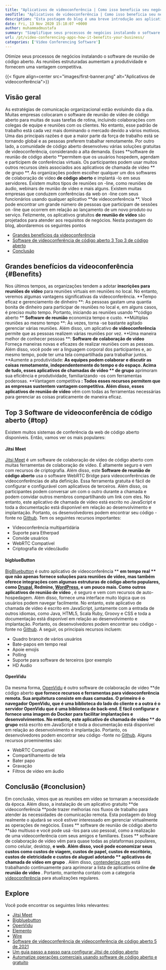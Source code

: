 ```yaml
---
title: "Aplicativos de videoconferência | Como isso beneficia seu negócio" 
seoTitle: "Aplicativos de videoconferência | Como isso beneficia seu negócio" 
description: "Esta postagem do blog é uma breve introdução aos aplicativos gratuitos de videoconferência. Esses softwares de colaboração gratuitos fornecem uma ampla gama de recursos para reuniões em grupo." 
date: Fri, 13 Nov 2020 15:18:07 +0000
author: muhammadmustafa
summary: "Simplifique seus processos de negócios instalando o software de reunião de código aberto. As reuniões estruturadas aumentam a produtividade e fornecem uma vantagem competitiva." 
url: /pt/video-conferencing-apps-how-it-benefits-your-business/
categories: ['Video Conferencing Software']
---
```


Otimize seus processos de negócios instalando o software de reunião de código aberto. As reuniões estruturadas aumentam a produtividade e fornecem uma vantagem competitiva.

{{< figure align=center src="images/first-banner.png" alt="Aplicativos de videoconferência">}}


## Visão geral
As estratégias de comunicação organizacional estão evoluindo dia a dia. Muitas empresas colocaram o software de reunião de vídeo de código aberto para muitas de suas tarefas de rotina, incluindo colaborações com colegas de equipe e reuniões com os clientes. No entanto, esse padrão de trabalho está cada vez mais dominando o mercado devido a vários motivos. Uma das principais razões é que a maior parte da força de trabalho está se tornando global e as pessoas preferem trabalhar remotamente. Por outro lado, a comunidade de código aberto desenvolveu várias soluções gratuitas de videoconferência, considerando a alta demanda. Esses **software de reunião de código aberto  **permitem que os usuários hospedem, agendam e participem de conferências virtuais. Os participantes podem usar muitos outros recursos úteis associados aos aplicativos de chamada de vídeo **  de grupo **. As organizações podem escolher qualquer um dos softwares de colaboração de vídeo  **de código aberto**   e implantá -lo em seus servidores. Existem muitos tipos de reuniões on -line, como reuniões de áudio, webinars de reunião de vídeo e mais alguns.
Existem muitas empresas que conduzem conferências da web on -line com seus funcionários usando qualquer aplicativo **de videoconferência **. Você pode encontrar um grande número de pessoas que participam de sessões on -line que ocorrem em relação ao lançamento de um novo produto ou serviço. Felizmente, os aplicativos gratuitos  **de reunião de vídeo**   são projetados para atender aos requisitos de negócios. Nesta postagem do blog, abordaremos os seguintes pontos
  * [][1][Grandes benefícios da videoconferência][2]
  * [Software de videoconferência de código aberto 3 Top 3 de código aberto][3]
  * [Conclusão][4]

## Grandes benefícios da videoconferência   {#Benefits}
Nos últimos tempos, as organizações tendem a adotar **inscrições para reuniões de vídeo**  para reuniões virtuais em reuniões no local. No entanto, veremos algumas vantagens significativas da videoconferência.
**Tempo eficaz e gerenciamento de dinheiro **: As pessoas gastam uma quantia bonita de dinheiro para participar de reuniões no local e, em alguns casos, é preciso muito tempo. Portanto, iniciando as reuniões usando  **código aberto **   **Software de reunião**   economiza tempo e custo.
**Múltiplas reuniões ao mesmo tempo **: Às vezes, torna -se bastante agitado gerenciar várias reuniões. Além disso, um aplicativo  **de videoconferência**   permite que as pessoas realizem várias reuniões por vez.
**Uma maneira melhor de conhecer pessoas **:  **Software de colaboração de vídeo**   Forneça maneiras novas e eficazes de realizar reuniões com as pessoas. Além disso, você pode ver a linguagem corporal dos participantes e, ao mesmo tempo, pode ter uma tela compartilhada para trabalhar juntos.
**Aumente a produtividade:  **As equipes podem colaborar e discutir as coisas remotamente, independentemente do tempo e do espaço. Acima de tudo, esses aplicativos de chamadas de vídeo **  de grupo**  aprimoram sua eficiência e produtividade, familiarizando -os com ferramentas poderosas.
**Vantagem competitiva **: Todos esses recursos permitem que as empresas sustentem vantagem competitiva. Além disso, esses aplicativos de reunião de vídeo**  vêm com todas as ferramentas necessárias para gerenciar as coisas praticamente de maneira eficaz.

## Top 3 Software de videoconferência de código aberto   {#top}
Existem muitos sistemas de conferência da web de código aberto disponíveis. Então, vamos ver os mais populares:

#### Jitsi Meet
[Jitsi Meet][5] é um software de colaboração de vídeo de código aberto com muitas ferramentas de colaboração de vídeo. É altamente seguro e vem com recursos de criptografia. Além disso, este **Software de reunião de código aberto**  usa o software WebRTC Bridge para videoconferências de videoconferências de alta definição. Essa ferramenta gratuita é fácil de configurar e configurável com aplicativos de terceiros. Além disso, os participantes podem conversar um com o outro durante a chamada e podem convidar outros membros compartilhando um link com eles. No entanto, este aplicativo de chamada de vídeo está escrito no JavaScript e toda a documentação está disponível em relação ao desenvolvimento e implantação. Portanto, os desenvolvedores podem encontrar seu código -fonte no [Github][6]. Tem os seguintes recursos importantes:
  * Videoconferência multipartidária
  * Suporte para Etherpad
  * Convide usuários
  * WebRTC Compatível
  * Criptografia de vídeo/áudio

#### bigblueButton
[BigBluebutton][7] é outro aplicativo de videoconferência ** **em tempo real **  que não apenas fornece soluções para reuniões de vídeo, mas também oferece integrações com algumas estruturas de código aberto populares, como [Drupal][8], Redmine, [WordPress][9], e um pouco mais. Como outros aplicativos de reunião de vídeo** , é seguro e vem com recursos de auto-hospedagem. Além disso, fornece uma interface muito lógica que os usuários podem navegar facilmente. No entanto, este aplicativo de chamada de vídeo é escrito em JavaScript, juntamente com a entrada de outros idiomas, como Java, HTML5, Scala Ruby, Groovy e CSS e toda a documentação está disponível em relação ao desenvolvimento e implantação. Portanto, os desenvolvedores podem encontrar seu código -fonte no [Github][10]. A seguir, os principais recursos incluem:
  * Quadro branco de vários usuários
  * Bate-papos em tempo real
  * Apoie emojis
  * Polling
  * Suporte para software de terceiros (por exemplo
  * HD Audio

#### OpenVidu
Da mesma forma, [OpenVidu][11] é outro software de colaboração de vídeo **de código aberto  **que fornece recursos e ferramentas para videoconferência remota. Sua arquitetura consiste em duas camadas. O primeiro é o navegador OpenVidu, que é uma biblioteca do lado do cliente e a outra é o servidor OpenVidu que é uma biblioteca de back-end. É fácil configurar e fornece uma imagem do Docker para facilitar implantações e desenvolvimentos. No entanto, este aplicativo de chamada de vídeo **  do grupo**  está escrito em JavaScript e toda a documentação está disponível em relação ao desenvolvimento e implantação. Portanto, os desenvolvedores podem encontrar seu código -fonte no [Github][12]. Alguns recursos proeminentes são:
  * WebRTC Compatível
  * Compartilhamento de tela
  * Bater papo
  * Gravação
  * Filtros de vídeo em áudio

## Conclusão   {#conclusion}
Em conclusão, vimos que as reuniões em vídeo se tornaram a necessidade da época. Além disso, a instalação de um aplicativo gratuito **de videoconferência  **pode trazer melhorias nos fluxos de trabalho para atender às necessidades de comunicação remota. Esta postagem do blog realmente o ajudará se você estiver interessado em gerenciar virtualmente as operações de negócios. Esses **  software de reunião de código aberto  **são multiuso e você pode usá -los para uso pessoal, como a realização de uma videoconferência com seus amigos e familiares. Esses **  software de colaboração de vídeo vêm para quase todas as plataformas populares, como celular, desktop,  **e web. Além disso, você pode economizar seus custos como custos de viagem, custos de papel, custos de escritório, custos de eletricidade e custos de aluguel adotando **  aplicativos de chamada de vídeo em grupo** .
Além disso, [contenderize.com][13] está trabalhando continuamente para aprimorar a lista de aplicativos online **de reunião de vídeo** . Portanto, mantenha contato com a categoria [videoconferência][14] para atualizações regulares.

## Explore
Você pode encontrar os seguintes links relevantes:
  * [Jitsi Meet][5]
  * [Bigbluebutton][7]
  * [OpenVidu][11]
  * [Elemento][15]
  * [Wire][16]
  * [Software de videoconferência de videoconferência de código aberto 5 de 2021][17]
  * [Um guia passo a passo para configurar Jitsi de código aberto][18]
  * [Automatize operações comerciais usando software de código aberto e gratuito][19]

  
[1]: #why
[2]: #benefits
[3]: #top
[4]: #conclusion
[5]: https://products.containerize.com/video-conferencing/jitsi
[6]: https://github.com/jitsi/jitsi-meet
[7]: https://products.containerize.com/video-conferencing/bigbluebutton
[8]: https://products.containerize.com/content-management/drupal/
[9]: https://products.containerize.com/blogging/wordpress/
[10]: https://github.com/bigbluebutton/bigbluebutton
[11]: https://products.containerize.com/video-conferencing/openvidu
[12]: https://github.com/OpenVidu/openvidu
[13]: https://www.containerize.com/
[14]: https://products.containerize.com/video-conferencing/
[15]: https://products.containerize.com/video-conferencing/element
[16]: https://products.containerize.com/video-conferencing/wire
[17]: https://blog.containerize.com/video-conferencing-software/top-5-open-source-video-conferencing-software-of-2021/
[18]: https://blog.containerize.com/video-conferencing-software/how-to-set-up-open-source-jitsi-meet/
[19]: https://blog.containerize.com/blogging/automate-business-operations-using-open-source-software/
